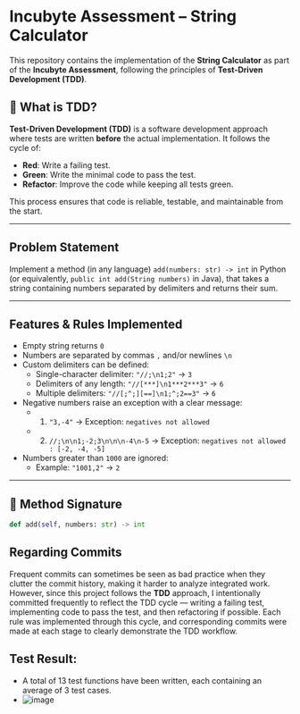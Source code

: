 # Incubyte Assessment – String Calculator

This repository contains the implementation of the **String Calculator** as part of the **Incubyte Assessment**, following the principles of **Test-Driven Development (TDD)**.

## 🚀 What is TDD?

**Test-Driven Development (TDD)** is a software development approach where tests are written **before** the actual implementation. It follows the cycle of:

- **Red**: Write a failing test.
- **Green**: Write the minimal code to pass the test.
- **Refactor**: Improve the code while keeping all tests green.

This process ensures that code is reliable, testable, and maintainable from the start.

---

##  Problem Statement

Implement a method (in any language) `add(numbers: str) -> int` in Python (or equivalently, `public int add(String numbers)` in Java), that takes a string containing numbers separated by delimiters and returns their sum.

---

##  Features & Rules Implemented

- Empty string returns `0`
- Numbers are separated by commas `,` and/or newlines `\n`
- Custom delimiters can be defined:
  - Single-character delimiter: `"//;\n1;2"` → `3`
  - Delimiters of any length: `"//[***]\n1***2***3"` → `6`
  - Multiple delimiters: `"//[;^;][==]\n1;^;2==3"` → `6`
- Negative numbers raise an exception with a clear message:
  - 1. `"3,-4"` → Exception: `negatives not allowed`
  - 2. `//;\n\n1;-2;3\n\n\n-4\n-5` → Exception: `negatives not allowed : [-2, -4, -5]` 
- Numbers greater than `1000` are ignored:
  - Example: `"1001,2"` → `2`

---

## 📂 Method Signature

```python
def add(self, numbers: str) -> int
```

## Regarding Commits

Frequent commits can sometimes be seen as bad practice when they clutter the commit history, making it harder to analyze integrated work. However, since this project follows the **TDD** approach, I intentionally committed frequently to reflect the TDD cycle — writing a failing test, implementing code to pass the test, and then refactoring if possible. Each rule was implemented through this cycle, and corresponding commits were made at each stage to clearly demonstrate the TDD workflow.

## Test Result:
- A total of 13 test functions have been written, each containing an average of 3 test cases.
- ![image](https://github.com/user-attachments/assets/9b90102a-7013-464d-9271-d0cb3f5cc692)




